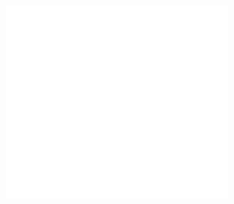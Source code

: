<a target="_blank" href="https://codesmiths.co"><img align=center src="https://raw.githubusercontent.com/irene1216/irene1216/master/svgs/qr.svg"></a>
